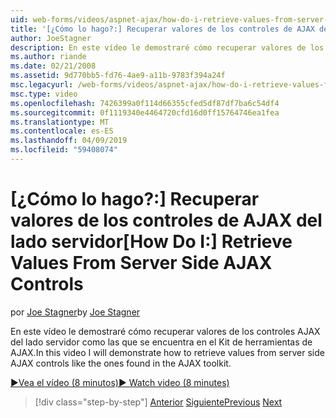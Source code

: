 ```yaml
---
uid: web-forms/videos/aspnet-ajax/how-do-i-retrieve-values-from-server-side-ajax-controls
title: '[¿Cómo lo hago?:] Recuperar valores de los controles de AJAX del lado servidor | Microsoft Docs'
author: JoeStagner
description: En este vídeo le demostraré cómo recuperar valores de los controles AJAX del lado servidor como las que se encuentra en el Kit de herramientas de AJAX.
ms.author: riande
ms.date: 02/21/2008
ms.assetid: 9d770bb5-fd76-4ae9-a11b-9783f394a24f
msc.legacyurl: /web-forms/videos/aspnet-ajax/how-do-i-retrieve-values-from-server-side-ajax-controls
msc.type: video
ms.openlocfilehash: 7426399a0f114d66355cfed5df87df7ba6c54df4
ms.sourcegitcommit: 0f1119340e4464720cfd16d0ff15764746ea1fea
ms.translationtype: MT
ms.contentlocale: es-ES
ms.lasthandoff: 04/09/2019
ms.locfileid: "59408074"
---
```

# <a name="how-do-i-retrieve-values-from-server-side-ajax-controls"></a><span data-ttu-id="27da7-103">[¿Cómo lo hago?:] Recuperar valores de los controles de AJAX del lado servidor</span><span class="sxs-lookup"><span data-stu-id="27da7-103">[How Do I:] Retrieve Values From Server Side AJAX Controls</span></span>

<span data-ttu-id="27da7-104">por [Joe Stagner](https://github.com/JoeStagner)</span><span class="sxs-lookup"><span data-stu-id="27da7-104">by [Joe Stagner](https://github.com/JoeStagner)</span></span>

<span data-ttu-id="27da7-105">En este vídeo le demostraré cómo recuperar valores de los controles AJAX del lado servidor como las que se encuentra en el Kit de herramientas de AJAX.</span><span class="sxs-lookup"><span data-stu-id="27da7-105">In this video I will demonstrate how to retrieve values from server side AJAX controls like the ones found in the AJAX toolkit.</span></span>

[<span data-ttu-id="27da7-106">&#9654;Vea el vídeo (8 minutos)</span><span class="sxs-lookup"><span data-stu-id="27da7-106">&#9654; Watch video (8 minutes)</span></span>](https://channel9.msdn.com/Blogs/ASP-NET-Site-Videos/how-do-i-retrieve-values-from-server-side-ajax-controls)

> [!div class="step-by-step"]
> <span data-ttu-id="27da7-107">[Anterior](how-do-i-associate-ajax-client-behavior-with-an-aspnet-server-control.md)
> [Siguiente](two-simple-techniques-for-triggering-updates-to-update-panels.md)</span><span class="sxs-lookup"><span data-stu-id="27da7-107">[Previous](how-do-i-associate-ajax-client-behavior-with-an-aspnet-server-control.md)
[Next](two-simple-techniques-for-triggering-updates-to-update-panels.md)</span></span>
